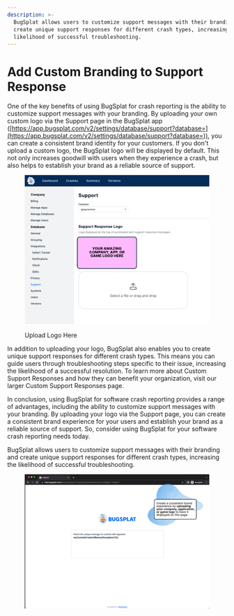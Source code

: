 ```yaml
---
description: >-
  BugSplat allows users to customize support messages with their branding and
  create unique support responses for different crash types, increasing the
  likelihood of successful troubleshooting.
---
```


# Add Custom Branding to Support Response

One of the key benefits of using BugSplat for crash reporting is the ability to customize support messages with your branding. By uploading your own custom logo via the Support page in the BugSplat app ([https://app.bugsplat.com/v2/settings/database/support?database=](https://app.bugsplat.com/v2/settings/database/support?database=)), you can create a consistent brand identity for your customers. If you don't upload a custom logo, the BugSplat logo will be displayed by default. This not only increases goodwill with users when they experience a crash, but also helps to establish your brand as a reliable source of support.

<figure><img src="../../.gitbook/assets/support-response-editor-small-logo.png" alt=""><figcaption><p>Upload Logo Here</p></figcaption></figure>

In addition to uploading your logo, BugSplat also enables you to create unique support responses for different crash types. This means you can guide users through troubleshooting steps specific to their issue, increasing the likelihood of a successful resolution. To learn more about Custom Support Responses and how they can benefit your organization, visit our larger Custom Support Responses page.

In conclusion, using BugSplat for software crash reporting provides a range of advantages, including the ability to customize support messages with your branding. By uploading your logo via the Support page, you can create a consistent brand experience for your users and establish your brand as a reliable source of support. So, consider using BugSplat for your software crash reporting needs today.

BugSplat allows users to customize support messages with their branding and create unique support responses for different crash types, increasing the likelihood of successful troubleshooting.

<figure><img src="../../.gitbook/assets/End User Support Response Page (1).png" alt=""><figcaption></figcaption></figure>
